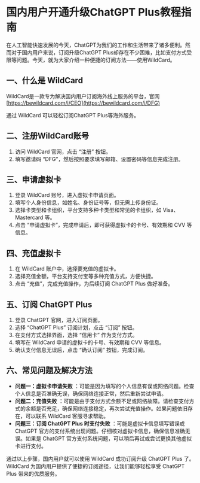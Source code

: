 # 国内用户开通升级ChatGPT Plus教程指南

在人工智能快速发展的今天，ChatGPT为我们的工作和生活带来了诸多便利。然而对于国内用户来说，订阅升级ChatGPT Plus却存在不少困难，比如支付方式受限等问题。今天，就为大家介绍一种便捷的订阅方法——使用WildCard。

## 一、什么是 WildCard

WildCard是一款专为解决国内用户订阅海外线上服务的平台，官网 [https://bewildcard.com/i/CEO](https://bewildcard.com/i/DFG)

通过 WildCard 可以轻松订阅ChatGPT Plus等海外服务。

## 二、注册WildCard账号

1. 访问 WildCard 官网，点击 “注册” 按钮。
2. 填写邀请码 “DFG”，然后按照要求填写邮箱、设置密码等信息完成注册。

## 三、申请虚拟卡

1. 登录 WildCard 账号，进入虚拟卡申请页面。
2. 填写个人身份信息，如姓名、身份证号等，但无需上传身份证。
3. 选择卡类型和卡组织，平台支持多种卡类型和常见的卡组织，如 Visa、Mastercard 等。
4. 点击 “申请虚拟卡”，完成申请后，即可获得虚拟卡的卡号、有效期和 CVV 等信息。

## 四、充值虚拟卡

1. 在 WildCard 账户中，选择要充值的虚拟卡。
2. 选择充值金额，平台支持支付宝等多种充值方式，方便快捷。
3. 点击 “充值”，完成充值操作，为后续订阅 ChatGPT Plus 做好准备。

## 五、订阅 ChatGPT Plus

1. 登录 ChatGPT 官网，进入订阅页面。
2. 选择 “ChatGPT Plus” 订阅计划，点击 “订阅” 按钮。
3. 在支付方式选择界面，选择 “信用卡” 作为支付方式。
4. 填写在 WildCard 申请的虚拟卡的卡号、有效期和 CVV 等信息。
5. 确认支付信息无误后，点击 “确认订阅” 按钮，完成订阅。

## 六、常见问题及解决方法

- **问题一：虚拟卡申请失败** ：可能是因为填写的个人信息有误或网络问题。检查个人信息是否准确无误，确保网络连接正常，然后重新尝试申请。
- **问题二：充值失败** ：可能是由于支付方式余额不足或网络故障。请检查支付方式的余额是否充足，确保网络连接稳定，再次尝试充值操作。如果问题依旧存在，可以联系 WildCard 客服寻求帮助。
- **问题三：订阅 ChatGPT Plus 时支付失败** ：可能是虚拟卡信息填写错误或 ChatGPT 官方的支付系统出现问题。仔细核对虚拟卡信息，确保信息准确无误。如果是 ChatGPT 官方支付系统问题，可以稍后再试或尝试更换其他虚拟卡进行支付。

通过以上步骤，国内用户就可以使用 WildCard 成功订阅升级 ChatGPT Plus 了。WildCard 为国内用户提供了便捷的订阅途径，让我们能够轻松享受 ChatGPT Plus 带来的优质服务。
